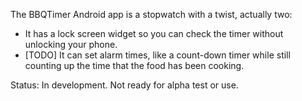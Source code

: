 The BBQTimer Android app is a stopwatch with a twist, actually two:
* It has a lock screen widget so you can check the timer without unlocking your phone.
* [TODO] It can set alarm times, like a count-down timer while still counting up the time that the food has been cooking.

Status: In development. Not ready for alpha test or use.
